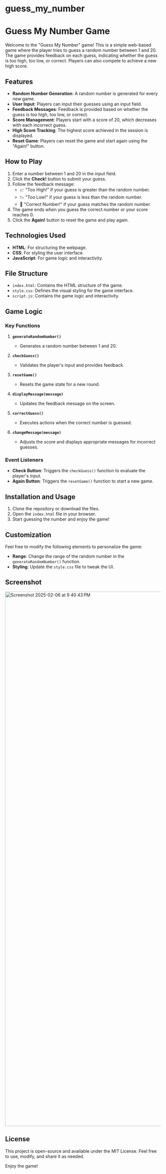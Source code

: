 # guess_my_number
# Guess My Number Game

Welcome to the "Guess My Number" game! This is a simple web-based game where the player tries to guess a random number between 1 and 20. The game provides feedback on each guess, indicating whether the guess is too high, too low, or correct. Players can also compete to achieve a new high score.

## Features

- **Random Number Generation**: A random number is generated for every new game.
- **User Input**: Players can input their guesses using an input field.
- **Feedback Messages**: Feedback is provided based on whether the guess is too high, too low, or correct.
- **Score Management**: Players start with a score of 20, which decreases with each incorrect guess.
- **High Score Tracking**: The highest score achieved in the session is displayed.
- **Reset Game**: Players can reset the game and start again using the "Again!" button.

## How to Play

1. Enter a number between 1 and 20 in the input field.
2. Click the **Check!** button to submit your guess.
3. Follow the feedback message:
   - 📈 "Too High!" if your guess is greater than the random number.
   - 📉 "Too Low!" if your guess is less than the random number.
   - 🎉 "Correct Number!" if your guess matches the random number.
4. The game ends when you guess the correct number or your score reaches 0.
5. Click the **Again!** button to reset the game and play again.

## Technologies Used

- **HTML**: For structuring the webpage.
- **CSS**: For styling the user interface.
- **JavaScript**: For game logic and interactivity.

## File Structure

- `index.html`: Contains the HTML structure of the game.
- `style.css`: Defines the visual styling for the game interface.
- `script.js`: Contains the game logic and interactivity.

## Game Logic

### Key Functions

1. **`generateRandomNumber()`**
   - Generates a random number between 1 and 20.

2. **`checkGuess()`**
   - Validates the player's input and provides feedback.

3. **`resetGame()`**
   - Resets the game state for a new round.

4. **`displayMessage(message)`**
   - Updates the feedback message on the screen.

5. **`correctGuess()`**
   - Executes actions when the correct number is guessed.

6. **`changeMessage(message)`**
   - Adjusts the score and displays appropriate messages for incorrect guesses.

### Event Listeners

- **Check Button**: Triggers the `checkGuess()` function to evaluate the player's input.
- **Again Button**: Triggers the `resetGame()` function to start a new game.

## Installation and Usage

1. Clone the repository or download the files.
2. Open the `index.html` file in your browser.
3. Start guessing the number and enjoy the game!

## Customization

Feel free to modify the following elements to personalize the game:
- **Range**: Change the range of the random number in the `generateRandomNumber()` function.
- **Styling**: Update the `style.css` file to tweak the UI.

## Screenshot

<img width="1728" alt="Screenshot 2025-02-06 at 9 40 43 PM" src="https://github.com/user-attachments/assets/935bde11-f912-4f56-a07d-007b70838dfe" />


## License

This project is open-source and available under the MIT License. Feel free to use, modify, and share it as needed.

Enjoy the game!

